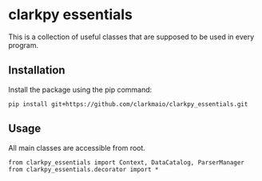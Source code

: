 # clarkpy essentials
This is a collection of useful classes that are supposed to be used in every program.



## Installation
Install the package using the pip command:

```
pip install git+https://github.com/clarkmaio/clarkpy_essentials.git
```



## Usage
All main classes are accessible from root.


```
from clarkpy_essentials import Context, DataCatalog, ParserManager
from clarkpy_essentials.decorator import *
```
